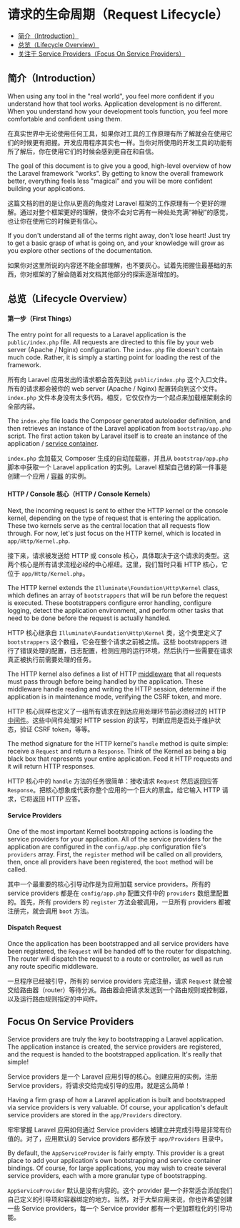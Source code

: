 # 请求的生命周期（Request Lifecycle）

- [简介（Introduction）](#introduction)
- [总览（Lifecycle Overview）](#lifecycle-overview)
- [关注于 Service Providers（Focus On Service Providers）](#focus-on-service-providers)

<a name="introduction"></a>
## 简介（Introduction）

When using any tool in the "real world", you feel more confident if you understand how that tool works. Application development is no different. When you understand how your development tools function, you feel more comfortable and confident using them.

在真实世界中无论使用任何工具，如果你对工具的工作原理有所了解就会在使用它们的时候更有把握。开发应用程序其实也一样。当你对所使用的开发工具的功能有所了解后，你在使用它们的时候会感到更自在和自信。

The goal of this document is to give you a good, high-level overview of how the Laravel framework "works". By getting to know the overall framework better, everything feels less "magical" and you will be more confident building your applications.

这篇文档的目的是让你从更高的角度对 Laravel 框架的工作原理有一个更好的理解。通过对整个框架更好的理解，使你不会对它再有一种处处充满“神秘”的感觉，也让你在使用它的时候更有信心。

If you don't understand all of the terms right away, don't lose heart! Just try to get a basic grasp of what is going on, and your knowledge will grow as you explore other sections of the documentation.

如果你对这里所说的内容还不能全部理解，也不要灰心。试着先把握住最基础的东西，你对框架的了解会随着对文档其他部分的探索逐渐增加的。

<a name="lifecycle-overview"></a>
## 总览（Lifecycle Overview）

#### 第一步（First Things）

The entry point for all requests to a Laravel application is the `public/index.php` file. All requests are directed to this file by your web server (Apache / Nginx) configuration. The `index.php` file doesn't contain much code. Rather, it is simply a starting point for loading the rest of the framework.

所有向 Laravel 应用发出的请求都会首先到达 `public/index.php` 这个入口文件。所有的请求都会被你的 web server (Apache / Nginx) 配置转向到这个文件。`index.php` 文件本身没有太多代码。相反，它仅仅作为一个起点来加载框架剩余的全部内容。

The `index.php` file loads the Composer generated autoloader definition, and then retrieves an instance of the Laravel application from `bootstrap/app.php` script. The first action taken by Laravel itself is to create an instance of the application / [service container](/docs/5.0/container).

`index.php` 会加载又 Composer 生成的自动加载器，并且从 `bootstrap/app.php` 脚本中获取一个 Laravel application 的实例。Laravel 框架自己做的第一件事是创建一个应用 / [容器](/docs/5.0/container) 的实例。

#### HTTP / Console 核心（HTTP / Console Kernels）

Next, the incoming request is sent to either the HTTP kernel or the console kernel, depending on the type of request that is entering the application. These two kernels serve as the central location that all requests flow through. For now, let's just focus on the HTTP kernel, which is located in `app/Http/Kernel.php`.

接下来，请求被发送给 HTTP 或 console 核心，具体取决于这个请求的类型。这两个核心是所有请求流程必经的中心枢纽。这里，我们暂时只看 HTTP 核心，它位于 `app/Http/Kernel.php`。

The HTTP kernel extends the `Illuminate\Foundation\Http\Kernel` class, which defines an array of `bootstrappers` that will be run before the request is executed. These bootstrappers configure error handling, configure logging, detect the application environment, and perform other tasks that need to be done before the request is actually handled.

HTTP 核心继承自 `Illuminate\Foundation\Http\Kernel` 类，这个类里定义了 `bootstrappers` 这个数组，它会在整个请求之前被之情。这些 bootstrappers 进行了错误处理的配置，日志配置，检测应用的运行环境，然后执行一些需要在请求真正被执行前需要处理的任务。

The HTTP kernel also defines a list of HTTP [middleware](/docs/5.0/middleware) that all requests must pass through before being handled by the application. These middleware handle reading and writing the HTTP session, determine if the application is in maintenance mode, verifying the CSRF token, and more.

HTTP 核心同样也定义了一组所有请求在到达应用处理环节前必须经过的 HTTP [中间件](/docs/5.0/middleware)。这些中间件处理对 HTTP session 的读写，判断应用是否处于维护状态，验证 CSRF token，等等。

The method signature for the HTTP kernel's `handle` method is quite simple: receive a `Request` and return a `Response`. Think of the Kernel as being a big black box that represents your entire application. Feed it HTTP requests and it will return HTTP responses.

HTTP 核心中的 `handle` 方法的任务很简单：接收请求 `Request` 然后返回应答 `Response`。把核心想象成代表你整个应用的一个巨大的黑盒。给它输入 HTTP 请求，它将返回 HTTP 应答。

#### Service Providers

One of the most important Kernel bootstrapping actions is loading the service providers for your application. All of the service providers for the application are configured in the `config/app.php` configuration file's `providers` array. First, the `register` method will be called on all providers, then, once all providers have been registered, the `boot` method will be called.

其中一个最重要的核心引导动作是为应用加载 service providers。所有的 service providers 都是在 `config/app.php` 配置文件中的 `providers` 数组里配置的。首先，所有 providers 的 `register` 方法会被调用，一旦所有 providers 都被注册完，就会调用 `boot` 方法。

#### Dispatch Request

Once the application has been bootstrapped and all service providers have been registered, the `Request` will be handed off to the router for dispatching. The router will dispatch the request to a route or controller, as well as run any route specific middleware.

一旦程序已经被引导，所有的 service providers 完成注册，请求 `Request` 就会被交给路由器（router）等待分派。路由器会把请求发送到一个路由规则或控制器，以及运行路由规则指定的中间件。

<a name="focus-on-service-providers"></a>
## Focus On Service Providers

Service providers are truly the key to bootstrapping a Laravel application. The application instance is created, the service providers are registered, and the request is handed to the bootstrapped application. It's really that simple!

Service providers 是一个 Laravel 应用引导的核心。创建应用的实例，注册 Service providers，将请求交给完成引导的应用。就是这么简单！

Having a firm grasp of how a Laravel application is built and bootstrapped via service providers is very valuable. Of course, your application's default service providers are stored in the `app/Providers` directory.

牢牢掌握 Laravel 应用如何通过 Service providers 被建立并完成引导是非常有价值的。对了，应用默认的 Service providers 都存放于 `app/Providers` 目录中。

By default, the `AppServiceProvider` is fairly empty. This provider is a great place to add your application's own bootstrapping and service container bindings. Of course, for large applications, you may wish to create several service providers, each with a more granular type of bootstrapping.

`AppServiceProvider` 默认是没有内容的。这个 provider 是一个非常适合添加我们自己定义的引导项和容器绑定的地方。当然，对于大型应用来说，你也许希望创建一些 Service providers，每一个 Service provider 都有一个更加颗粒化的引导功能。